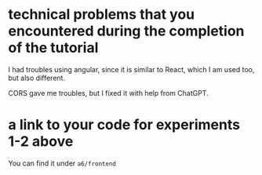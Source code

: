 # technical problems that you encountered during the completion of the tutorial

I had troubles using angular, since it is similar to React, which I am used too, but also different.

CORS gave me troubles, but I fixed it with help from ChatGPT.

# a link to your code for experiments 1-2 above

You can find it under `a6/frontend`
